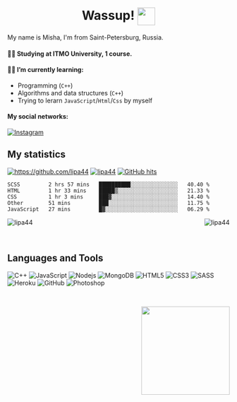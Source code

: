 ### <h1 align="center">Wassup! <img src="https://i.giphy.com/media/5QSqXWQWCoeGch9RX6/giphy.webp" height="40px" align="center"></img></h1>

My name is Misha, I'm from Saint-Petersburg, Russia.

#### 👨‍🎓 Studying at ITMO University, 1 course.

#### 👨‍💻 I’m currently learning:
   - Programming (`C++`)
   - Algorithms and data structures (`C++`)
   - Trying to lerarn `JavaScript`/`Html`/`Css` by myself

#### My social networks:

<a href="https://www.instagram.com/dirty_lipa/"><img top="0" src="https://img.shields.io/badge/instagram-%23E4405F.svg?style=for-the-badge&logo=Instagram&logoColor=white" alt="Instagram" target="_blank" margin-left="10px"></a>

## My statistics

<a href="https://github.com/lipa44" target="_blank"><img src="https://komarev.com/ghpvc/?username=lipa44&color=success&style=flat-square" alt="https://github.com/lipa44" /></a>
<a href="https://github.com/lipa44" target="_blank"><img alt="lipa44" src="https://badges.pufler.dev/visits/lipa44/lipa44?logo=GitHub&label=Visits&color=success&logoColor=white&style=flat-square"/></a>
<a href="https://github.com/lipa44/lipa44" target="_blank"><img alt="GitHub hits" src="https://img.shields.io/github/last-commit/lipa44/lipa44?label=Profile%20updated&style=flat-square"></a>

<!--START_SECTION:waka-->
```text
SCSS         2 hrs 57 mins   ██████████░░░░░░░░░░░░░░░   40.40 % 
HTML         1 hr 33 mins    █████▒░░░░░░░░░░░░░░░░░░░   21.33 % 
CSS          1 hr 3 mins     ███▓░░░░░░░░░░░░░░░░░░░░░   14.40 % 
Other        51 mins         ███░░░░░░░░░░░░░░░░░░░░░░   11.75 % 
JavaScript   27 mins         █▓░░░░░░░░░░░░░░░░░░░░░░░   06.29 % 
```
<!--END_SECTION:waka-->

<p align="left"><img src="https://github-readme-stats.vercel.app/api/top-langs/?username=lipa44&hide=CMake,Makefile&theme=merko" alt="lipa44" />
<img align="right" src="https://github-readme-stats.vercel.app/api?username=lipa44&show_icons=true&theme=merko" alt="lipa44" /></p>

<br>

## Languages and Tools
   
![C++](https://img.shields.io/badge/c++-%2300599C.svg?style=for-the-badge&logo=c%2B%2B&logoColor=white)
![JavaScript](https://img.shields.io/badge/javascript-%23323330.svg?style=for-the-badge&logo=javascript&logoColor=%23F7DF1E)
![Nodejs](https://img.shields.io/badge/node.js-%2343853D.svg?style=for-the-badge&logo=node-dot-js&logoColor=white)
![MongoDB](https://img.shields.io/badge/MongoDB-%234ea94b.svg?style=for-the-badge&logo=mongodb&logoColor=white)
![HTML5](https://img.shields.io/badge/html5-%23E34F26.svg?style=for-the-badge&logo=html5&logoColor=white)
![CSS3](https://img.shields.io/badge/css3-%231572B6.svg?style=for-the-badge&logo=css3&logoColor=white)
![SASS](https://img.shields.io/badge/SASS-hotpink.svg?style=for-the-badge&logo=SASS&logoColor=white)
![Heroku](https://img.shields.io/badge/heroku-%23430098.svg?style=for-the-badge&logo=heroku&logoColor=white)
![GitHub](https://img.shields.io/badge/github-%23121011.svg?style=for-the-badge&logo=github&logoColor=white)
![Photoshop](https://img.shields.io/badge/photoshop-%2331A8FF.svg?style=for-the-badge&logo=adobephotoshop&logoColor=white)

<br>
<p align="right"> 
 <img src="https://user-images.githubusercontent.com/82240296/124252981-38a23600-db30-11eb-82c0-74fbe96d8f79.png" width="200px" height="200px"> </p>
